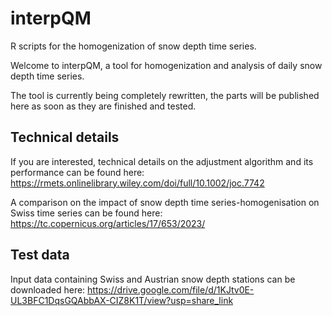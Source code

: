 # interpQM
R scripts for the homogenization of snow depth time series.

Welcome to interpQM, a tool for homogenization and analysis of daily snow depth time series.

The tool is currently being completely rewritten, the parts will be published here as soon as they are finished and tested.

## Technical details
If you are interested, technical details on the adjustment algorithm and its performance can be found here:
https://rmets.onlinelibrary.wiley.com/doi/full/10.1002/joc.7742

A comparison on the impact of snow depth time series-homogenisation on Swiss time series can be found here:
https://tc.copernicus.org/articles/17/653/2023/

## Test data
Input data containing Swiss and Austrian snow depth stations can be downloaded here: https://drive.google.com/file/d/1KJtv0E-UL3BFC1DqsGQAbbAX-CIZ8K1T/view?usp=share_link
